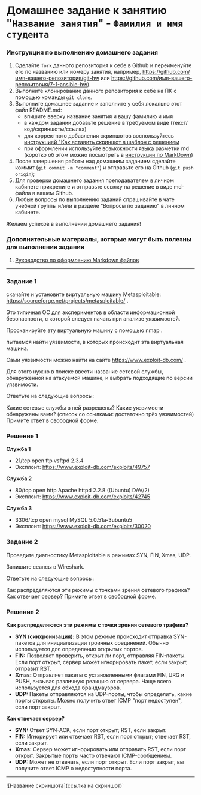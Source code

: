 # Домашнее задание к занятию "`Название занятия`" - `Фамилия и имя студента`


### Инструкция по выполнению домашнего задания

   1. Сделайте `fork` данного репозитория к себе в Github и переименуйте его по названию или номеру занятия, например, https://github.com/имя-вашего-репозитория/git-hw или  https://github.com/имя-вашего-репозитория/7-1-ansible-hw).
   2. Выполните клонирование данного репозитория к себе на ПК с помощью команды `git clone`.
   3. Выполните домашнее задание и заполните у себя локально этот файл README.md:
      - впишите вверху название занятия и вашу фамилию и имя
      - в каждом задании добавьте решение в требуемом виде (текст/код/скриншоты/ссылка)
      - для корректного добавления скриншотов воспользуйтесь [инструкцией "Как вставить скриншот в шаблон с решением](https://github.com/netology-code/sys-pattern-homework/blob/main/screen-instruction.md)
      - при оформлении используйте возможности языка разметки md (коротко об этом можно посмотреть в [инструкции  по MarkDown](https://github.com/netology-code/sys-pattern-homework/blob/main/md-instruction.md))
   4. После завершения работы над домашним заданием сделайте коммит (`git commit -m "comment"`) и отправьте его на Github (`git push origin`);
   5. Для проверки домашнего задания преподавателем в личном кабинете прикрепите и отправьте ссылку на решение в виде md-файла в вашем Github.
   6. Любые вопросы по выполнению заданий спрашивайте в чате учебной группы и/или в разделе “Вопросы по заданию” в личном кабинете.
   
Желаем успехов в выполнении домашнего задания!
   
### Дополнительные материалы, которые могут быть полезны для выполнения задания

1. [Руководство по оформлению Markdown файлов](https://gist.github.com/Jekins/2bf2d0638163f1294637#Code)

---

### Задание 1
скачайте и установите виртуальную машину Metasploitable: https://sourceforge.net/projects/metasploitable/ .

Это типичная ОС для экспериментов в области информационной безопасности, с которой следует начать при анализе уязвимостей.

Просканируйте эту виртуальную машину с помощью nmap .

пытаемся найти уязвимости, в которых происходит эта виртуальная машина.

Сами уязвимости можно найти на сайте https://www.exploit-db.com/ .

Для этого нужно в поиске ввести название сетевой службы, обнаруженной на атакуемой машине, и выбрать подходящие по версии уязвимости.

Ответьте на следующие вопросы:

Какие сетевые службы в ней разрешены?
Какие уязвимости обнаружены вами? (список со ссылками: достаточно трёх уязвимостей)
Примите ответ в свободной форме.

### Решение 1

**Служба 1**
- 21/tcp   open  ftp         vsftpd 2.3.4
- Эксплоит: https://www.exploit-db.com/exploits/49757

**Служба 2**
- 80/tcp   open  http        Apache httpd 2.2.8 ((Ubuntu) DAV/2)
- Эксплоит: https://www.exploit-db.com/exploits/42745

**Служба 3**
- 3306/tcp open  mysql       MySQL 5.0.51a-3ubuntu5
- Эксплоит: https://www.exploit-db.com/exploits/30020

### Задание 2
Проведите диагностику Metasploitable в режимах SYN, FIN, Xmas, UDP.

Запишите сеансы в Wireshark.

Ответьте на следующие вопросы:

Как распределяются эти режимы с точками зрения сетевого трафика?
Как отвечает сервер?
Примите ответ в свободной форме.

### Решение 2

**Как распределяются эти режимы с точки зрения сетевого трафика?**
- **SYN (синхронизация):** В этом режиме происходит отправка SYN-пакетов для инициализации троичных соединений. Обычно используется для определения открытых портов.
- **FIN:** Позволяет проверить, открыт ли порт, отправляя FIN-пакеты. Если порт открыт, сервер может игнорировать пакет, если закрыт, отправит RST.
- **Xmas:** Отправляет пакеты с установленными флагами FIN, URG и PUSH, вызывая различную реакцию от сервера. Чаще всего используется для обхода брандмауэров.
- **UDP:** Пакеты отправляются на UDP-порты, чтобы определить, какие порты открыты. Можно получить ответ ICMP "порт недоступен", если порт закрыт.

**Как отвечает сервер?**
- **SYN:** Ответ SYN-ACK, если порт открыт; RST, если закрыт.
- **FIN:** Игнорирует или отвечает RST, если порт открыт; отвечает RST, если закрыт.
- **Xmas:** Сервер может игнорировать или отправить RST, если порт открыт. Закрытые порты часто отвечают ICMP-сообщением.
- **UDP:** Может не отвечать, если порт открыт. Если порт закрыт, вы получите ответ ICMP о недоступности порта.
---

![Название скриншота](ссылка на скриншот)`
